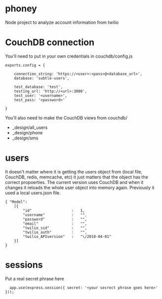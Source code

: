 phoney
==============

Node project to analyze account information from twilio



CouchDB connection
==============

You'll need to put in your own credentials in couchdb/config.js

    exports.config = {
    
        connection_string: 'https://<user>:<pass>@<database_url>',
        database: 'subtle-users',
        
        test_database: 'test',
        testing_url: 'http://<url>:3000',
        test_user: '<username>',
        test_pass: '<password>'
    
    }



You'll also need to make the CouchDB views from couchdb/

 - _design/all_users
 - _design/phone
 - _design/sms


    
users
==============
It doesn't matter where it is getting the users object from (local file, CouchDB, redis, memcache, etc) it just matters that the object has the correct propoerties.  The current version uses CouchDB and when it changes it reloads the whole user object into memory again.  Previously it used a local users.json file.


    { "Model":
        [{
            "id"                  :   1,
            "username"            :   "",
            "password"            :   "",
            "email"               :   "",
            "twilio_sid"          :   "",
            "twilio_auth"         :   "",
            "twilio_APIversion"   :   "\/2010-04-01"
        }]
    } 
    
    
sessions
==============

Put a real secret phrase here

      app.use(express.session({ secret: '<your secrect phrase goes here>' }));
      
